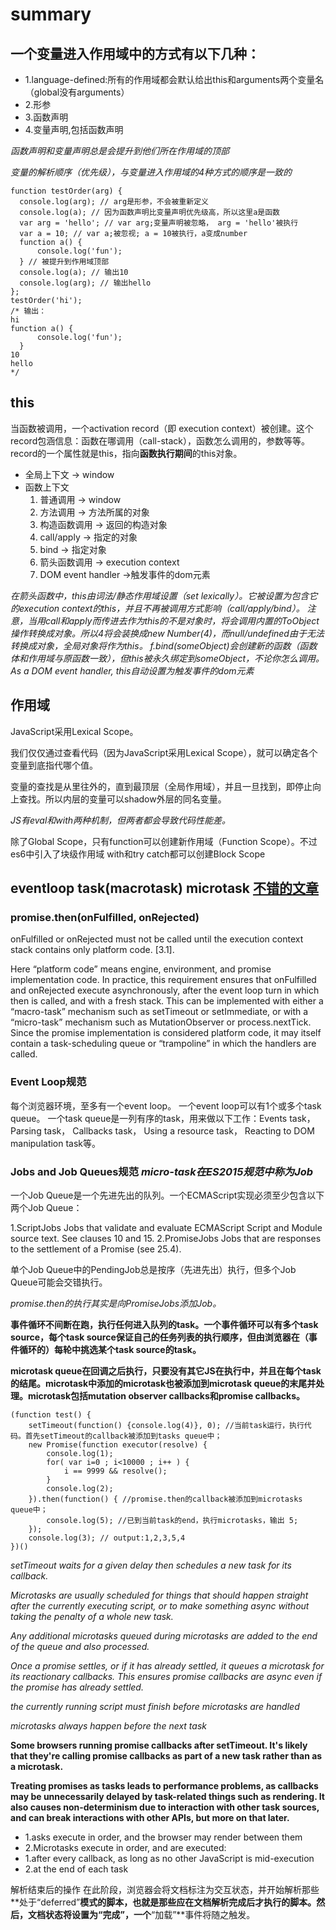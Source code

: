 # summary
## 一个变量进入作用域中的方式有以下几种：
  - 1.language-defined:所有的作用域都会默认给出this和arguments两个变量名（global没有arguments）
  - 2.形参
  - 3.函数声明
  - 4.变量声明,包括函数声明
  
  _函数声明和变量声明总是会提升到他们所在作用域的顶部_
  
  _变量的解析顺序（优先级），与变量进入作用域的4种方式的顺序是一致的_
  
  ```
  function testOrder(arg) {
    console.log(arg); // arg是形参，不会被重新定义
    console.log(a); // 因为函数声明比变量声明优先级高，所以这里a是函数
    var arg = 'hello'; // var arg;变量声明被忽略， arg = 'hello'被执行
    var a = 10; // var a;被忽视; a = 10被执行，a变成number
    function a() {
        console.log('fun');
    } // 被提升到作用域顶部
    console.log(a); // 输出10
    console.log(arg); // 输出hello
}; 
testOrder('hi');
/* 输出：
hi 
function a() {
        console.log('fun');
    }
10 
hello 
*/
```
## this
当函数被调用，一个activation record（即 execution context）被创建。这个record包涵信息：函数在哪调用（call-stack），函数怎么调用的，参数等等。record的一个属性就是this，指向**函数执行期间**的this对象。
- 全局上下文 -> window
- 函数上下文
  1. 普通调用 -> window
  2. 方法调用 -> 方法所属的对象
  3. 构造函数调用 -> 返回的构造对象
  4. call/apply -> 指定的对象
  5. bind -> 指定对象 
  6. 箭头函数调用 -> execution context
  7. DOM event handler ->触发事件的dom元素
  
_在箭头函数中，this由词法/静态作用域设置（set lexically）。它被设置为包含它的execution context的this，并且不再被调用方式影响（call/apply/bind）。_
_注意，当用call和apply而传进去作为this的不是对象时，将会调用内置的ToObject操作转换成对象。所以4将会装换成new Number(4)，而null/undefined由于无法转换成对象，全局对象将作为this。_
 _f.bind(someObject)会创建新的函数（函数体和作用域与原函数一致），但this被永久绑定到someObject，不论你怎么调用。_
_As a DOM event handler, this自动设置为触发事件的dom元素_

## 作用域
JavaScript采用Lexical Scope。

我们仅仅通过查看代码（因为JavaScript采用Lexical Scope），就可以确定各个变量到底指代哪个值。

变量的查找是从里往外的，直到最顶层（全局作用域），并且一旦找到，即停止向上查找。所以内层的变量可以shadow外层的同名变量。

_JS有eval和with两种机制，但两者都会导致代码性能差。_

除了Global Scope，只有function可以创建新作用域（Function Scope）。不过es6中引入了块级作用域
with和try catch都可以创建Block Scope


## eventloop task(macrotask) microtask [不错的文章](https://jakearchibald.com/2015/tasks-microtasks-queues-and-schedules/)

### promise.then(onFulfilled, onRejected)

onFulfilled or onRejected must not be called until the execution context stack contains only platform code. [3.1].

Here “platform code” means engine, environment, and promise implementation code. In practice, this requirement ensures that onFulfilled and onRejected execute asynchronously, after the event loop turn in which then is called, and with a fresh stack. This can be implemented with either a “macro-task” mechanism such as setTimeout or setImmediate, or with a “micro-task” mechanism such as MutationObserver or process.nextTick. Since the promise implementation is considered platform code, it may itself contain a task-scheduling queue or “trampoline” in which the handlers are called.

### Event Loop规范

每个浏览器环境，至多有一个event loop。
一个event loop可以有1个或多个task queue。
一个task queue是一列有序的task，用来做以下工作：Events task，Parsing task， Callbacks task， Using a resource task， Reacting to DOM manipulation task等。

### Jobs and Job Queues规范 _micro-task在ES2015规范中称为Job_
一个Job Queue是一个先进先出的队列。一个ECMAScript实现必须至少包含以下两个Job Queue：

1.ScriptJobs	Jobs that validate and evaluate ECMAScript Script and Module source text. See clauses 10 and 15.
2.PromiseJobs	Jobs that are responses to the settlement of a Promise (see 25.4).

单个Job Queue中的PendingJob总是按序（先进先出）执行，但多个Job Queue可能会交错执行。

_promise.then的执行其实是向PromiseJobs添加Job。_

**事件循环不间断在跑，执行任何进入队列的task。一个事件循环可以有多个task source，每个task source保证自己的任务列表的执行顺序，但由浏览器在（事件循环的）每轮中挑选某个task source的task。**

**microtask queue在回调之后执行，只要没有其它JS在执行中，并且在每个task的结尾。microtask中添加的microtask也被添加到microtask queue的末尾并处理。microtask包括mutation observer callbacks和promise callbacks。**

```
(function test() {
    setTimeout(function() {console.log(4)}, 0); //当前task运行，执行代码。首先setTimeout的callback被添加到tasks queue中；
    new Promise(function executor(resolve) {
        console.log(1);
        for( var i=0 ; i<10000 ; i++ ) {
            i == 9999 && resolve();
        }
        console.log(2);
    }).then(function() { //promise.then的callback被添加到microtasks queue中； 
        console.log(5); //已到当前task的end，执行microtasks，输出 5;
    });
    console.log(3); // output:1,2,3,5,4
})()
```
_setTimeout waits for a given delay then schedules a new task for its callback._

_Microtasks are usually scheduled for things that should happen straight after the currently executing script, or to make something async without taking the penalty of a whole new task._

_Any additional microtasks queued during microtasks are added to the end of the queue and also processed._

_Once a promise settles, or if it has already settled, it queues a microtask for its reactionary callbacks. This ensures promise callbacks are async even if the promise has already settled._

_the currently running script must finish before microtasks are handled_

_microtasks always happen before the next task_

**Some browsers running promise callbacks after setTimeout. It's likely that they're calling promise callbacks as part of a new task rather than as a microtask.**

**Treating promises as tasks leads to performance problems, as callbacks may be unnecessarily delayed by task-related things such as rendering. It also causes non-determinism due to interaction with other task sources, and can break interactions with other APIs, but more on that later.**

 - 1.asks execute in order, and the browser may render between them
 - 2.Microtasks execute in order, and are executed:
  - 1.after every callback, as long as no other JavaScript is mid-execution
  - 2.at the end of each task
  
解析结束后的操作
在此阶段，浏览器会将文档标注为交互状态，并开始解析那些**处于“deferred”**模式的脚本，也就是那些应在文档解析完成后才执行的脚本。然后，**文档状态将设置为“完成”**，一个**“加载”**事件将随之触发。
